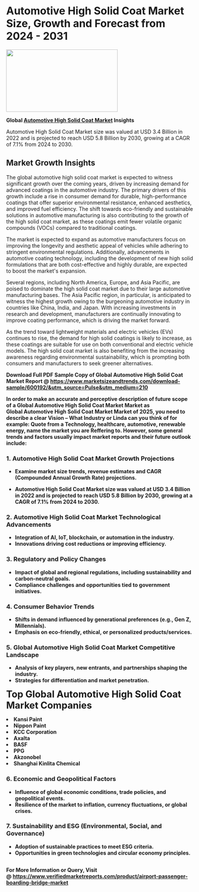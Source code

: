 <H1>Automotive High Solid Coat Market Size, Growth and Forecast from 2024 - 2031</H1><img class="aligncenter size-medium wp-image-584254" src="https://thirdeyenews.in/wp-content/uploads/2024/09/Global-Market-Research-300x168.jpeg" alt="" width="300" height="168" /><p><strong>Global&nbsp;<a href="https://www.marketsizeandtrends.com/download-sample/600192/&amp;utm_source=Pulse&amp;utm_medium=210">Automotive High Solid Coat Market</a> Insights</strong></p><p>Automotive High Solid Coat Market size was valued at USD 3.4 Billion in 2022 and is projected to reach USD 5.8 Billion by 2030, growing at a CAGR of 7.1% from 2024 to 2030.</p><p><h2>Market Growth Insights</h2> <p>The global automotive high solid coat market is expected to witness significant growth over the coming years, driven by increasing demand for advanced coatings in the automotive industry. The primary drivers of this growth include a rise in consumer demand for durable, high-performance coatings that offer superior environmental resistance, enhanced aesthetics, and improved fuel efficiency. The shift towards eco-friendly and sustainable solutions in automotive manufacturing is also contributing to the growth of the high solid coat market, as these coatings emit fewer volatile organic compounds (VOCs) compared to traditional coatings.</p> <p>The market is expected to expand as automotive manufacturers focus on improving the longevity and aesthetic appeal of vehicles while adhering to stringent environmental regulations. Additionally, advancements in automotive coating technology, including the development of new high solid formulations that are both cost-effective and highly durable, are expected to boost the market's expansion.</p> <p><strong></strong></p> <p>Several regions, including North America, Europe, and Asia Pacific, are poised to dominate the high solid coat market due to their large automotive manufacturing bases. The Asia Pacific region, in particular, is anticipated to witness the highest growth owing to the burgeoning automotive industry in countries like China, India, and Japan. With increasing investments in research and development, manufacturers are continually innovating to improve coating performance, which is driving the market forward.</p> <p>As the trend toward lightweight materials and electric vehicles (EVs) continues to rise, the demand for high solid coatings is likely to increase, as these coatings are suitable for use on both conventional and electric vehicle models. The high solid coat market is also benefiting from the increasing awareness regarding environmental sustainability, which is prompting both consumers and manufacturers to seek greener alternatives.</p> <p><strong></p><p><span class=""><strong>Download Full PDF Sample Copy of Global Automotive High Solid Coat Market Report</strong> @ <a href="https://www.marketsizeandtrends.com/download-sample/600192/&amp;utm_source=Pulse&amp;utm_medium=210" target="_blank">https://www.marketsizeandtrends.com/download-sample/600192/&amp;utm_source=Pulse&amp;utm_medium=210</a></span></p><p>In order to make an accurate and perceptive description of future scope of a Global&nbsp;Automotive High Solid Coat Market Market as Global&nbsp;Automotive High Solid Coat Market Market of 2025, you need to describe a clear Vision &ndash; What Industry or Linda can you think of for example: Quote from a Technology, healthcare, automotive, renewable energy, name the market you are Reffering to. However, some general trends and factors usually impact market reports and their future outlook include:</p><h3>1.&nbsp;<strong>Automotive High Solid Coat Market Growth Projections</strong></h3><ul><li>Examine market size trends, revenue estimates and CAGR (Compounded Annual Growth Rate) projections.</li><li><p>Automotive High Solid Coat Market size was valued at USD 3.4 Billion in 2022 and is projected to reach USD 5.8 Billion by 2030, growing at a CAGR of 7.1% from 2024 to 2030.</p></li></ul><h3>2.&nbsp;<strong>Automotive High Solid Coat Market Technological Advancements</strong></h3><ul><li>Integration of AI, IoT, blockchain, or automation in the industry.</li><li>Innovations driving cost reductions or improving efficiency.</li></ul><h3>3.&nbsp;<strong>Regulatory and Policy Changes</strong></h3><ul><li>Impact of global and regional regulations, including sustainability and carbon-neutral goals.</li><li>Compliance challenges and opportunities tied to government initiatives.</li></ul><h3>4.&nbsp;<strong>Consumer Behavior Trends</strong></h3><ul><li>Shifts in demand influenced by generational preferences (e.g., Gen Z, Millennials).</li><li>Emphasis on eco-friendly, ethical, or personalized products/services.</li></ul><h3>5.&nbsp;<strong>Global Automotive High Solid Coat Market Competitive Landscape</strong></h3><ul><li>Analysis of key players, new entrants, and partnerships shaping the industry.</li><li>Strategies for differentiation and market penetration.</li></ul><p data-pm-slice="1 1 []"><span style="color: inherit; font-family: inherit; font-size: 25px;">Top Global Automotive High Solid Coat Market Companies</span></p><div class="" data-test-id=""><p><li>Kansi Paint</li><li> Nippon Paint</li><li> KCC Corporation</li><li> Axalta</li><li> BASF</li><li> PPG</li><li> Akzonobel</li><li> Shanghai Kinlita Chemical</li></p></div><h3>6.&nbsp;<strong>Economic and Geopolitical Factors</strong></h3><ul><li>Influence of global economic conditions, trade policies, and geopolitical events.</li><li>Resilience of the market to inflation, currency fluctuations, or global crises.</li></ul><h3>7.&nbsp;<strong>Sustainability and ESG (Environmental, Social, and Governance)</strong></h3><ul><li>Adoption of sustainable practices to meet ESG criteria.</li><li>Opportunities in green technologies and circular economy principles.</li></ul><h2><strong style="font-size: 14px;">For More Information or Query, Visit @&nbsp;</strong><a style="background-color: #ffffff; font-size: 14px;" href="https://www.marketsizeandtrends.com/report/automotive-high-solid-coat-market/" target="_blank">https://www.verifiedmarketreports.com/product/airport-passenger-boarding-bridge-market</a></h2>
